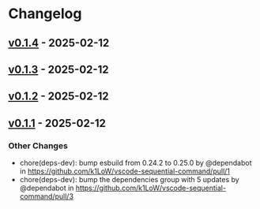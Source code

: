 # Changelog

## [v0.1.4](https://github.com/k1LoW/vscode-sequential-command/compare/v0.1.3...v0.1.4) - 2025-02-12

## [v0.1.3](https://github.com/k1LoW/vscode-sequential-command/compare/v0.1.2...v0.1.3) - 2025-02-12

## [v0.1.2](https://github.com/k1LoW/vscode-sequential-command/compare/v0.1.1...v0.1.2) - 2025-02-12

## [v0.1.1](https://github.com/k1LoW/vscode-sequential-command/commits/v0.1.1) - 2025-02-12
### Other Changes
- chore(deps-dev): bump esbuild from 0.24.2 to 0.25.0 by @dependabot in https://github.com/k1LoW/vscode-sequential-command/pull/1
- chore(deps-dev): bump the dependencies group with 5 updates by @dependabot in https://github.com/k1LoW/vscode-sequential-command/pull/3
